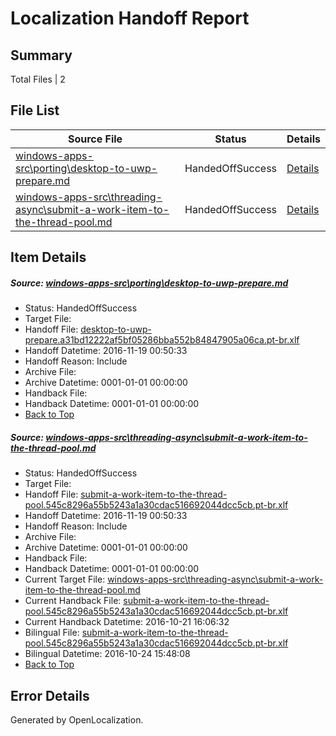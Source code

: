# <a name='report-top'></a> Localization Handoff Report

## Summary
 Total Files | 2

## File List
 Source File | Status | Details 
 ----------- | ------ | ------- 
 [windows-apps-src\porting\desktop-to-uwp-prepare.md](https://cpubwin.visualstudio.com/windows-uwp/_git/windows-uwp/commit/f7a8b8d586983f42fe108cd8935ef084eb108e35?path=windows-apps-src%2Fporting%2Fdesktop-to-uwp-prepare.md&_a=contents) | HandedOffSuccess | [Details](#81a2485d5be22dd392c21aaff281c1c9263883a95302)
 [windows-apps-src\threading-async\submit-a-work-item-to-the-thread-pool.md](https://cpubwin.visualstudio.com/windows-uwp/_git/windows-uwp/commit/41f0847dd7aa52465186cb8415cbe41342ff93f0?path=windows-apps-src%2Fthreading-async%2Fsubmit-a-work-item-to-the-thread-pool.md&_a=contents) | HandedOffSuccess | [Details](#2d73b44933ed71dc388b3d37793b7c99b8d0a3dd8405)

## Item Details
##### <a name='81a2485d5be22dd392c21aaff281c1c9263883a95302'></a> Source: [windows-apps-src\porting\desktop-to-uwp-prepare.md](https://cpubwin.visualstudio.com/windows-uwp/_git/windows-uwp/commit/f7a8b8d586983f42fe108cd8935ef084eb108e35?path=windows-apps-src%2Fporting%2Fdesktop-to-uwp-prepare.md&_a=contents)
* Status: HandedOffSuccess
* Target File: 
* Handoff File: [desktop-to-uwp-prepare.a31bd12222af5bf05286bba552b84847905a06ca.pt-br.xlf](https://cpubwin.visualstudio.com/windows-uwp/_git/WDCLib.handoff/commit/4e6f046163db61b80d7dab152f49df2dd01a1f30?path=ol-handoff%2Fcpubwin%2Fwindows-uwp.pt-br%2Fmaster%2Fdesktop-to-uwp-prepare.a31bd12222af5bf05286bba552b84847905a06ca.pt-br.xlf&_a=contents)
* Handoff Datetime: 2016-11-19 00:50:33
* Handoff Reason: Include
* Archive File: 
* Archive Datetime: 0001-01-01 00:00:00
* Handback File: 
* Handback Datetime: 0001-01-01 00:00:00
* [Back to Top](#report-top)

##### <a name='2d73b44933ed71dc388b3d37793b7c99b8d0a3dd8405'></a> Source: [windows-apps-src\threading-async\submit-a-work-item-to-the-thread-pool.md](https://cpubwin.visualstudio.com/windows-uwp/_git/windows-uwp/commit/41f0847dd7aa52465186cb8415cbe41342ff93f0?path=windows-apps-src%2Fthreading-async%2Fsubmit-a-work-item-to-the-thread-pool.md&_a=contents)
* Status: HandedOffSuccess
* Target File: 
* Handoff File: [submit-a-work-item-to-the-thread-pool.545c8296a55b5243a1a30cdac516692044dcc5cb.pt-br.xlf](https://cpubwin.visualstudio.com/windows-uwp/_git/WDCLib.handoff/commit/4e6f046163db61b80d7dab152f49df2dd01a1f30?path=ol-handoff%2Fcpubwin%2Fwindows-uwp.pt-br%2Fmaster%2Fsubmit-a-work-item-to-the-thread-pool.545c8296a55b5243a1a30cdac516692044dcc5cb.pt-br.xlf&_a=contents)
* Handoff Datetime: 2016-11-19 00:50:33
* Handoff Reason: Include
* Archive File: 
* Archive Datetime: 0001-01-01 00:00:00
* Handback File: 
* Handback Datetime: 0001-01-01 00:00:00
* Current Target File: [windows-apps-src\threading-async\submit-a-work-item-to-the-thread-pool.md](https://cpubwin.visualstudio.com/windows-uwp/_git/windows-uwp.pt-br/commit/3dd81a5f0104a6d0309a18f3f936e65f369d2dc5?path=windows-apps-src%2Fthreading-async%2Fsubmit-a-work-item-to-the-thread-pool.md&_a=contents)
* Current Handback File: [submit-a-work-item-to-the-thread-pool.545c8296a55b5243a1a30cdac516692044dcc5cb.pt-br.xlf](https://cpubwin.visualstudio.com/windows-uwp/_git/WDCLib.handback/commit/9c7d16b855d2ba637939395bb4d8f4831e154c6c?path=ol-handback%2FMicrosoft%2Fwindows-apps.pt-br%2Fmaster%2Fsubmit-a-work-item-to-the-thread-pool.545c8296a55b5243a1a30cdac516692044dcc5cb.pt-br.xlf&_a=contents)
* Current Handback Datetime: 2016-10-21 16:06:32
* Bilingual File: [submit-a-work-item-to-the-thread-pool.545c8296a55b5243a1a30cdac516692044dcc5cb.pt-br.xlf](https://cpubwin.visualstudio.com/windows-uwp/_git/WDCLib.handback/commit/9c7d16b855d2ba637939395bb4d8f4831e154c6c?path=ol-handback%2FMicrosoft%2Fwindows-apps.pt-br%2Fmaster%2Fsubmit-a-work-item-to-the-thread-pool.545c8296a55b5243a1a30cdac516692044dcc5cb.pt-br.xlf&_a=contents)
* Bilingual Datetime: 2016-10-24 15:48:08
* [Back to Top](#report-top)


## Error Details

Generated by OpenLocalization.
